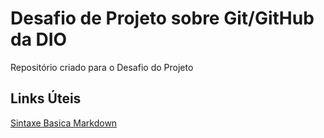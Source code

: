 # Desafio de Projeto sobre Git/GitHub da DIO 
Repositório criado para o Desafio do Projeto

## Links Úteis
[Sintaxe Basica Markdown]( https://www.markdownguide.org/basic-syntax/)
